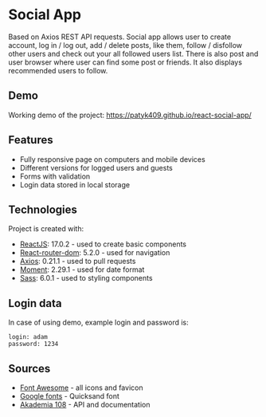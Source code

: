 # Social App
Based on Axios REST API requests. Social app allows user to create account, log in / log out, add / delete posts, like them, follow / disfollow other users and check out your all followed users list. There is also post and user browser where user can find some post or friends. It also displays recommended users to follow.

## Demo
Working demo of the project: https://patyk409.github.io/react-social-app/

## Features
- Fully responsive page on computers and mobile devices
- Different versions for logged users and guests
- Forms with validation
- Login data stored in local storage

## Technologies
Project is created with:
- [ReactJS](https://reactjs.org/): 17.0.2 - used to create basic components
- [React-router-dom](https://v5.reactrouter.com/web/guides/quick-start/): 5.2.0 - used for navigation
- [Axios](https://github.com/axios/axios/): 0.21.1 - used to pull requests
- [Moment](https://momentjs.com/): 2.29.1 - used for date format
- [Sass](https://create-react-app.dev/docs/adding-a-sass-stylesheet/): 6.0.1 - used to styling components

## Login data
In case of using demo, example login and password is:
````
login: adam
password: 1234
````

## Sources
- [Font Awesome](https://fontawesome.com/) - all icons and favicon
- [Google fonts](https://fonts.google.com/) - Quicksand font
- [Akademia 108](https://akademia108.pl/) - API and documentation
